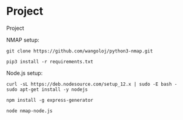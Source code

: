 # Project
Project

NMAP setup:

    git clone https://github.com/wangoloj/python3-nmap.git

    pip3 install -r requirements.txt

Node.js setup:

    curl -sL https://deb.nodesource.com/setup_12.x | sudo -E bash -
    sudo apt-get install -y nodejs

    npm install -g express-generator

    node nmap-node.js
